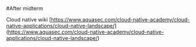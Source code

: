 #After midterm

Cloud native wiki [https://www.aquasec.com/cloud-native-academy/cloud-native-applications/cloud-native-landscape/] (https://www.aquasec.com/cloud-native-academy/cloud-native-applications/cloud-native-landscape/)